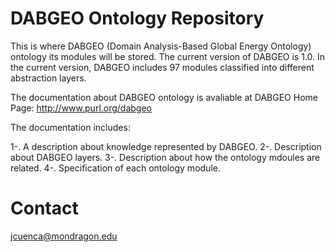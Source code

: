 # DABGEO Ontology Repository
This is where DABGEO (Domain Analysis-Based Global Energy Ontology) ontology its modules will be stored.
The current version of DABGEO is 1.0.
In the current version, DABGEO includes 97 modules classified into different abstraction layers.

The documentation about DABGEO ontology is avaliable at DABGEO Home Page:
http://www.purl.org/dabgeo

The documentation includes:

1-. A description about knowledge represented by DABGEO.
2-. Description about DABGEO layers.
3-. Description about how the ontology mdoules are related.
4-. Specification of each ontology module.



# Contact
jcuenca@mondragon.edu
